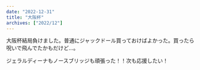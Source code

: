 ```yaml
---
date: "2022-12-31"
title: "大阪杯"
archives: ["2022/12"]
---
```


大阪杯結局負けました。普通にジャックドール買っておけばよかった。買ったら呪いで飛んでたかもだけど...。

ジェラルディーナもノースブリッジも頑張った！！次も応援したい！